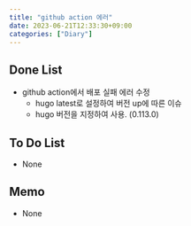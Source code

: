 ```yaml
---
title: "github action 에러"
date: 2023-06-21T12:33:30+09:00
categories: ["Diary"]
---
```

## Done List
- github action에서 배포 실패 에러 수정
  - hugo latest로 설정하여 버전 up에 따른 이슈
  - hugo 버전을 지정하여 사용. (0.113.0)

## To Do List
- None

## Memo
- None
